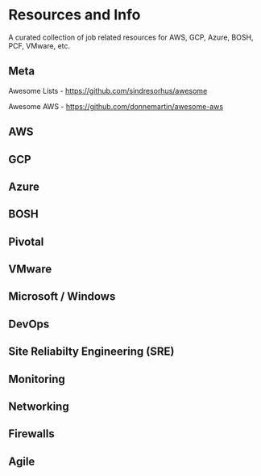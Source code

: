 # Resources and Info
A curated collection of job related resources for AWS, GCP, Azure, BOSH, PCF, VMware, etc.

## Meta

Awesome Lists - https://github.com/sindresorhus/awesome

Awesome AWS - https://github.com/donnemartin/awesome-aws

## AWS

## GCP

## Azure

## BOSH

## Pivotal

## VMware

## Microsoft / Windows

## DevOps

## Site Reliabilty Engineering (SRE)

## Monitoring

## Networking

## Firewalls

## Agile


